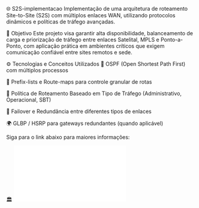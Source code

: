 🌐 S2S-implementacao
Implementação de uma arquitetura de roteamento Site-to-Site (S2S) com múltiplos enlaces WAN, utilizando protocolos dinâmicos e políticas de tráfego avançadas.

🚀 Objetivo
Este projeto visa garantir alta disponibilidade, balanceamento de carga e priorização de tráfego entre enlaces Satelital, MPLS e Ponto-a-Ponto, com aplicação prática em ambientes críticos que exigem comunicação confiável entre sites remotos e sede.

⚙️ Tecnologias e Conceitos Utilizados
🔁 OSPF (Open Shortest Path First) com múltiplos processos

📜 Prefix-lists e Route-maps para controle granular de rotas

🎯 Política de Roteamento Baseado em Tipo de Tráfego (Administrativo, Operacional, SBT)

📡 Failover e Redundância entre diferentes tipos de enlaces

🌍 GLBP / HSRP para gateways redundantes (quando aplicável)

Siga para o link abaixo para maiores informações:

🏛️ ![Arquitetura](./README.md)
